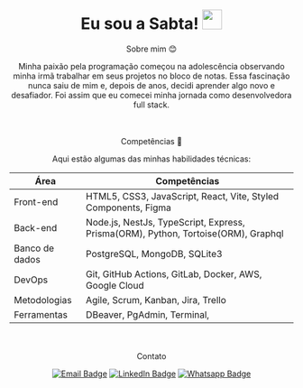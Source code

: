 
 <h1 align="center">Eu sou a Sabta! <img src="https://raw.githubusercontent.com/MartinHeinz/MartinHeinz/master/wave.gif" width="35px" height="35px"/></h1>

<div align="center">
 Sobre mim 😊
 
Minha paixão pela programação começou na adolescência observando minha irmã trabalhar em seus projetos no bloco de notas. Essa fascinação nunca saiu de mim e, depois de anos, decidi aprender algo novo e desafiador. Foi assim que eu comecei minha jornada como desenvolvedora full stack.
 
 <br></br>
 Competências 🔧

Aqui estão algumas das minhas habilidades técnicas:
 
| Área          | Competências                                             |
|---------------|----------------------------------------------------------|
| Front-end     | HTML5, CSS3, JavaScript, React, Vite, Styled Components, Figma |
| Back-end      | Node.js, NestJs, TypeScript, Express, Prisma(ORM), Python, Tortoise(ORM), Graphql             |
| Banco de dados| PostgreSQL, MongoDB, SQLite3                                      |
| DevOps        | Git, GitHub Actions, GitLab, Docker, AWS, Google Cloud           |
| Metodologias  | Agile, Scrum, Kanban, Jira, Trello                       |
| Ferramentas   | DBeaver, PgAdmin, Terminal,                        |
 

 

  <br></br>
 Contato

[![Email Badge](https://img.shields.io/badge/-Email-purple?style=flat-square&logo=gmail&logoColor=white&link=https://mail.google.com/mail/u/0/#inbox?compose=new&to=sabtaamendes%40gmail.com)](https://mail.google.com/mail/u/0/#inbox?compose=new&to=sabtaamendes%40gmail.com)
[![LinkedIn Badge](https://img.shields.io/badge/-LinkedIn-purple?style=flat-square&logo=linkedin&logoColor=white&link=https://www.linkedin.com/in/sabta-alencar/
)](https://www.linkedin.com/in/sabta-alencar/)
[![Whatsapp Badge](https://img.shields.io/badge/-Whatsapp-purple?style=flat-square&logo=whatsapp&logoColor=white&link=https://wa.me/5592992593300)](https://wa.me/5592992593300)


</div>

